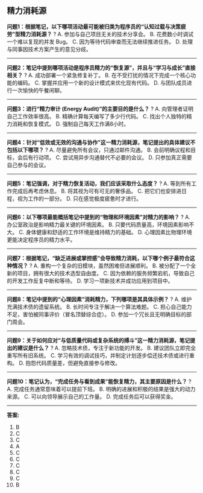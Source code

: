 ## 精力消耗源

**问题1：根据笔记，以下哪项活动最可能被归类为程序员的“认知过载与决策疲劳”型精力消耗源？**
?
A. 参加与自己项目无关的技术分享会。
B. 花费数小时调试一个难以复现的并发 Bug。
C. 因为等待代码审查而无法继续推进任务。
D. 处理与同事因技术方案产生的意见分歧。

---
**问题2：笔记中提到哪项活动是程序员精力的“恢复源”，并且与“学习与成长”直接相关？**
?
A. 成功部署一个紧急修复补丁。
B. 在不受打扰的情况下完成一个核心功能的编码。
C. 掌握并应用一个新的设计模式来优化现有代码。
D. 与团队成员进行一次愉快的午餐闲聊。

---
**问题3：进行“精力审计 (Energy Audit)”的主要目的是什么？**
?
A. 向管理者证明自己工作效率很高。
B. 精确计算每天编写了多少行代码。
C. 找出个人独特的精力消耗和恢复模式。
D. 强制自己每天工作满8小时。

---
**问题4：针对“低效或无效的沟通与协作”这一精力消耗源，笔记提出的具体建议不包括以下哪项？**
?
A. 尽量避免所有会议，只通过邮件沟通。
B. 会前明确议程和目标，会后有行动项。
C. 尝试用异步沟通替代不必要的会议。
D. 只参加真正需要自己参与的会议。

---
**问题5：笔记强调，对于精力恢复活动，我们应该采取什么态度？**
?
A. 等到所有工作完成后再考虑休息。
B. 将其视为可有可无的奢侈品。
C. 把它们也安排进日程，视为工作的一部分。
D. 只在感觉极度疲惫时才进行。

---
**问题6：以下哪项最能概括笔记中提到的“物理和环境因素”对精力的影响？**
?
A. 办公室政治是影响精力最关键的环境因素。
B. 只要代码质量高，环境因素影响不大。
C. 身体健康和舒适的工作环境是维持精力的基础。
D. 心理因素比物理环境更能决定程序员的精力水平。

---
**问题7：根据笔记，“缺乏进展或掌控感”会导致精力消耗，以下哪个例子最符合这种情况？**
?
A. 重构一个复杂的旧模块，虽然困难但进展顺利。
B. 被分配了一个全新的项目，拥有很大的技术选型自由度。
C. 因为依赖的服务频繁宕机，导致自己的开发工作反复中断和等待。
D. 学习一项新技术并成功应用到项目中。

---
**问题8：笔记中提到的“心理因素”消耗精力，下列哪项是其具体示例？**
?
A. 维护充满技术债的遗留系统。
B. 长时间专注于解决一个算法难题。
C. 担心自己能力不足，害怕被同事评价（冒名顶替综合症）。
D. 参加一个冗长且无明确目标的部门周会。

---
**问题9：关于如何应对“与低质量代码或复杂系统的搏斗”这一精力消耗源，笔记提出的建议是什么？**
?
A. 忽略技术债，专注于新功能的开发。
B. 建议团队立即完全重写所有旧系统。
C. 学习有效的调试技巧，并制定计划逐步偿还技术债或进行重构。
D. 抱怨代码质量差，但避免直接参与修改。

---
**问题10：笔记认为，“完成任务与看到成果”能恢复精力，其主要原因是什么？**
?
A. 完成任务通常意味着可以提前下班。
B. 明确的进展和积极的结果是强大的动力来源。
C. 可以向领导展示自己的工作量。
D. 完成任务后可以获得奖金。

---

**答案:**

1.  B
2.  C
3.  C
4.  A
5.  C
6.  C
7.  C
8.  C
9.  C
10. B